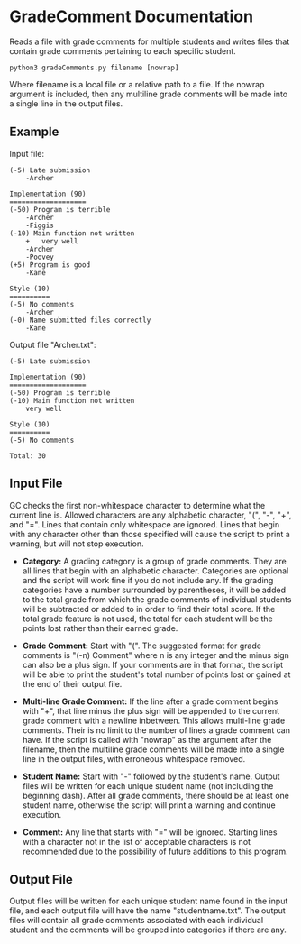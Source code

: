 GradeComment Documentation
==========================

Reads a file with grade comments for multiple students and writes files that contain grade comments pertaining to each specific student.

	python3 gradeComments.py filename [nowrap]

Where filename is a local file or a relative path to a file. If the nowrap argument is included, then any multiline grade comments will be made into a single line in the output files.

Example
-------

Input file:

	(-5) Late submission
		-Archer

	Implementation (90)
	===================
	(-50) Program is terrible
		-Archer
		-Figgis
	(-10) Main function not written
		+	very well
		-Archer
		-Poovey
	(+5) Program is good
		-Kane

	Style (10)
	==========
	(-5) No comments
		-Archer
	(-0) Name submitted files correctly
		-Kane

Output file "Archer.txt":

	(-5) Late submission

	Implementation (90)
	===================
	(-50) Program is terrible
	(-10) Main function not written
		very well

	Style (10)
	==========
	(-5) No comments

	Total: 30

Input File
----------

GC checks the first non-whitespace character to determine what the current line is. Allowed characters are any alphabetic character, "(", "-", "+", and "=". Lines that contain only whitespace are ignored. Lines that begin with any character other than those specified will cause the script to print a warning, but will not stop execution.

- **Category:** A grading category is a group of grade comments. They are all lines that begin with an alphabetic character. Categories are optional and the script will work fine if you do not include any. If the grading categories have a number surrounded by parentheses, it will be added to the total grade from which the grade comments of individual students will be subtracted or added to in order to find their total score. If the total grade feature is not used, the total for each student will be the points lost rather than their earned grade.

- **Grade Comment:** Start with "(". The suggested format for grade comments is "(-n) Comment" where n is any integer and the minus sign can also be a plus sign. If your comments are in that format, the script will be able to print the student's total number of points lost or gained at the end of their output file.

- **Multi-line Grade Comment:** If the line after a grade comment begins with "+", that line minus the plus sign will be appended to the current grade comment with a newline inbetween. This allows multi-line grade comments. Their is no limit to the number of lines a grade comment can have. If the script is called with "nowrap" as the argument after the filename, then the multiline grade comments will be made into a single line in the output files, with erroneous whitespace removed.

- **Student Name:** Start with "-" followed by the student's name. Output files will be written for each unique student name (not including the beginning dash). After all grade comments, there should be at least one student name, otherwise the script will print a warning and continue execution.

- **Comment:** Any line that starts with "=" will be ignored. Starting lines with a character not in the list of acceptable characters is not recommended due to the possibility of future additions to this program.

Output File
-----------

Output files will be written for each unique student name found in the input file, and each output file will have the name "studentname.txt". The output files will contain all grade comments associated with each individual student and the comments will be grouped into categories if there are any.
